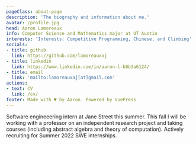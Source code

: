 ```yaml
---
pageClass: about-page
description: 'The biography and information about me.'
avatar: /profile.jpg
head: Aaron Lamoreaux
info: Computer Science and Mathematics major at UT Austin
interests: 'Interests: Competitive Programming, Chinese, and Climbing'
socials:
- title: github
  link: https://github.com/lamoreauxaj
- title: linkedin
  link: https://www.linkedin.com/in/aaron-l-b8b3a6124/
- title: email
  link: 'mailto:lamoreauxaj[at]gmail.com'
actions:
- text: CV
  link: /cv/
footer: Made with ♥ by Aaron. Powered by VuePress
---
```


<AboutCard :frontmatter="$page.frontmatter" >

Software engineeering intern at Jane Street this summer. This fall I will be working with a
professor on an independent research project and taking courses (including abstract
algebra and theory of computation). Actively recruiting for Summer 2022 SWE internships.

</AboutCard>

<style lang="stylus">

.theme-container.about-page .page
  background-color #e6ecf0
  min-height calc(100vh)
  
  .last-updated
    display none

</style>
